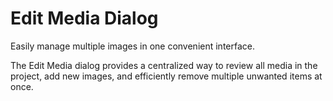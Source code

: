 # Edit Media Dialog
Easily manage multiple images in one convenient interface.

The Edit Media dialog provides a centralized way to review all media in the project, add new images, and efficiently remove multiple unwanted items at once.
